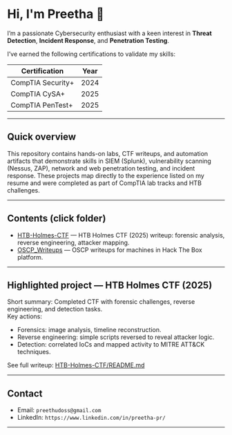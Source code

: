 
# Hi, I'm Preetha 👋

I’m a passionate Cybersecurity enthusiast with a keen interest in **Threat Detection**, **Incident Response**, and **Penetration Testing**.

I’ve earned the following certifications to validate my skills:

| Certification         | Year   |
|-----------------------|--------|
| CompTIA Security+     | 2024   |
| CompTIA CySA+         | 2025   |
| CompTIA PenTest+      | 2025   |

---

## Quick overview
This repository contains hands-on labs, CTF writeups, and automation artifacts that demonstrate skills in SIEM (Splunk), vulnerability scanning (Nessus, ZAP), network and web penetration testing, and incident response. These projects map directly to the experience listed on my resume and were completed as part of CompTIA lab tracks and HTB challenges.

---

## Contents (click folder)
- [HTB-Holmes-CTF](/HTB-Holmes-CTF/) — HTB Holmes CTF (2025) writeup: forensic analysis, reverse engineering, attacker mapping.
- [OSCP_Writeups](/oscp_writeups/README.md) — OSCP writeups for machines in Hack The Box platform.
---

## Highlighted project — HTB Holmes CTF (2025)
Short summary: Completed CTF with forensic challenges, reverse engineering, and detection tasks.  
Key actions:
- Forensics: image analysis, timeline reconstruction.
- Reverse engineering: simple scripts reversed to reveal attacker logic.
- Detection: correlated IoCs and mapped activity to MITRE ATT&CK techniques.

See full writeup: [HTB-Holmes-CTF/README.md](/HTB-Holmes-CTF/README.md)

---
## Contact
- Email: `preethudoss@gmail.com`  
- LinkedIn: `https://www.linkedin.com/in/preetha-pr/`

---

